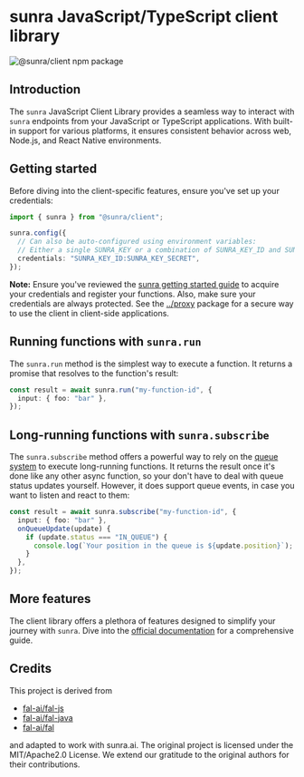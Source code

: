 # sunra JavaScript/TypeScript client library

![@sunra/client npm package](https://img.shields.io/npm/v/@sunra/client?color=%237527D7&label=%40sunra%2Fclient&style=flat-square)

## Introduction

The `sunra` JavaScript Client Library provides a seamless way to interact with `sunra` endpoints from your JavaScript or TypeScript applications. With built-in support for various platforms, it ensures consistent behavior across web, Node.js, and React Native environments.

## Getting started

Before diving into the client-specific features, ensure you've set up your credentials:

```ts
import { sunra } from "@sunra/client";

sunra.config({
  // Can also be auto-configured using environment variables:
  // Either a single SUNRA_KEY or a combination of SUNRA_KEY_ID and SUNRA_KEY_SECRET
  credentials: "SUNRA_KEY_ID:SUNRA_KEY_SECRET",
});
```

**Note:** Ensure you've reviewed the [sunra getting started guide](https://docs.sunra.ai) to acquire your credentials and register your functions. Also, make sure your credentials are always protected. See the [../proxy](../proxy) package for a secure way to use the client in client-side applications.

## Running functions with `sunra.run`

The `sunra.run` method is the simplest way to execute a function. It returns a promise that resolves to the function's result:

```ts
const result = await sunra.run("my-function-id", {
  input: { foo: "bar" },
});
```

## Long-running functions with `sunra.subscribe`

The `sunra.subscribe` method offers a powerful way to rely on the [queue system](https://docs.sunra.ai/function-endpoints/queue) to execute long-running functions. It returns the result once it's done like any other async function, so your don't have to deal with queue status updates yourself. However, it does support queue events, in case you want to listen and react to them:

```ts
const result = await sunra.subscribe("my-function-id", {
  input: { foo: "bar" },
  onQueueUpdate(update) {
    if (update.status === "IN_QUEUE") {
      console.log(`Your position in the queue is ${update.position}`);
    }
  },
});
```

## More features

The client library offers a plethora of features designed to simplify your journey with `sunra`. Dive into the [official documentation](https://docs.sunra.ai) for a comprehensive guide.

## Credits

This project is derived from

- [fal-ai/fal-js](https://github.com/fal-ai/fal-js)
- [fal-ai/fal-java](https://github.com/fal-ai/fal-java)
- [fal-ai/fal](https://github.com/fal-ai/fal/tree/main/projects/fal_client)

and adapted to work with sunra.ai. The original project is licensed under the MIT/Apache2.0 License. We extend our gratitude to the original authors for their contributions.